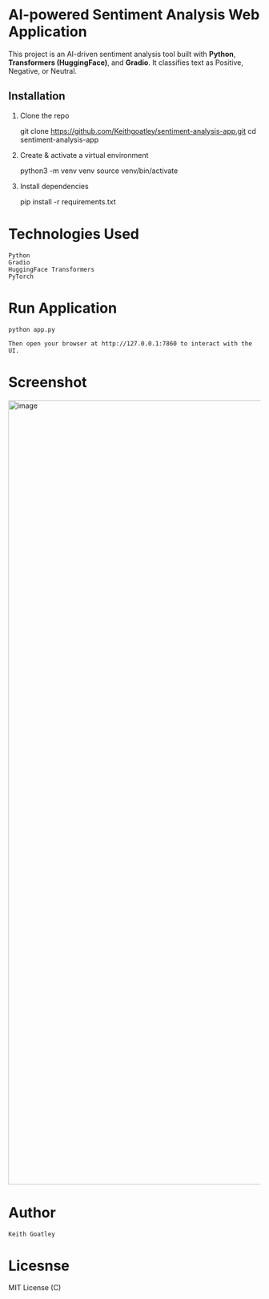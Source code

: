 # AI-powered Sentiment Analysis Web Application

This project is an AI-driven sentiment analysis tool built with **Python**, **Transformers (HuggingFace)**, and **Gradio**. It classifies text as Positive, Negative, or Neutral.

## Installation

1. Clone the repo  
   
   git clone https://github.com/Keithgoatley/sentiment-analysis-app.git
   cd sentiment-analysis-app

2. Create & activate a virtual environment

   python3 -m venv venv
   source venv/bin/activate

3. Install dependencies

   pip install -r requirements.txt

# Technologies Used

    Python
    Gradio
    HuggingFace Transformers
    PyTorch

# Run Application
    
    python app.py

    Then open your browser at http://127.0.0.1:7860 to interact with the UI. 

# Screenshot

 <img width="1566" alt="image" src="https://github.com/user-attachments/assets/a9b37cb1-5967-458b-8d86-9125931f6cbd" />

# Author

    Keith Goatley

# Licesnse

   MIT License (C) 

  




    
